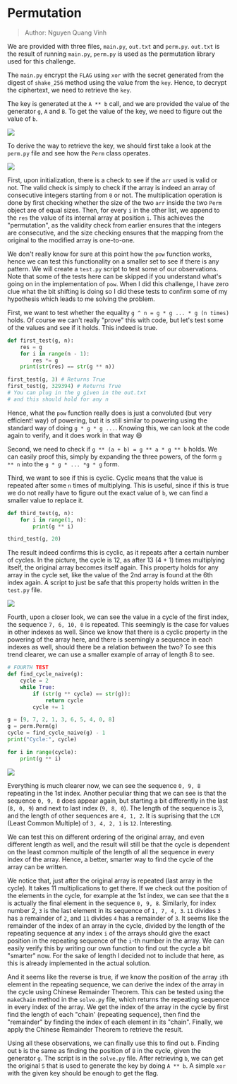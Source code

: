# Permutation
> Author: Nguyen Quang Vinh

We are provided with three files, `main.py`, `out.txt` and `perm.py`. `out.txt` is the result of running `main.py`, `perm.py` is used as the permutation library used for this challenge.

The `main.py` encrypt the `FLAG` using `xor` with the secret generated from the digest of `shake_256` method using the value from the `key`. Hence, to decrypt the ciphertext, we need to retrieve the `key`.

The key is generated at the `A ** b` call, and we are provided the value of the generator `g`, `A` and `B`. To get the value of the key, we need to figure out the value of `b`. 

<img src="https://i.imgur.com/OsYXkF9.png">

To derive the way to retrieve the key, we should first take a look at the `perm.py` file and see how the `Perm` class operates.

<img src="https://i.imgur.com/Q8l5Ynn.png">

First, upon initialization, there is a check to see if the `arr` used is valid or not. The valid check is simply to check if the array is indeed an array of consecutive integers starting from `0` or not. The multiplication operation is done by first checking whether the size of the two `arr` inside the two `Perm` object are of equal sizes. Then, for every `i` in the other list, we append to the `res` the value of its internal array at position `i`. This achieves the "permutation", as the validity check from earlier ensures that the integers are consecutive, and the size checking ensures that the mapping from the original to the modified array is one-to-one. 

We don't really know for sure at this point how the `pow` function works, hence we can test this functionality on a smaller set to see if there is any pattern. We will create a `test.py` script to test some of our observations. Note that some of the tests here can be skipped if you understand what's going on in the implementation of `pow`. When I did this challenge, I have zero clue what the bit shifting is doing so I did these tests to confirm some of my hypothesis which leads to me solving the problem.

First, we want to test whether the equality `g ^ n = g * g ... * g (n times)` holds. Of course we can't really "prove" this with code, but let's test some of the values and see if it holds. This indeed is true.

```Python
def first_test(g, n):
    res = g
    for i in range(n - 1):
        res *= g 
    print(str(res) == str(g ** n))

first_test(g, 3) # Returns True
first_test(g, 329394) # Returns True
# You can plug in the g given in the out.txt
# and this should hold for any n
```

Hence, what the `pow` function really does is just a convoluted (but very efficient! way) of powering, but it is still similar to powering using the standard way of doing `g * g * g ...`. Knowing this, we can look at the code again to verify, and it does work in that way :smile:

Second, we need to check if `g ** (a + b) = g ** a * g ** b` holds. We can easily proof this, simply by expanding the three powers, of the form `g ** n` into the `g * g * ... *g * g` form. 

Third, we want to see if this is cyclic. Cyclic means that the value is repeated after some `n` times of multiplying. This is useful, since if this is true we do not really have to figure out the exact value of `b`, we can find a smaller value to replace it. 

```Python
def third_test(g, n):
    for i in range(1, n):
        print(g ** i)

third_test(g, 20)
```

The result indeed confirms this is cyclic, as it repeats after a certain number of cycles. In the picture, the cycle is 12, as after 13 (4 + 1) times multiplying itself, the original array becomes itself again. This property holds for any array in the cycle set, like the value of the 2nd array is found at the 6th index again. A script to just be safe that this property holds written in the `test.py` file.

<img src="https://i.imgur.com/mjdW85N.png">

Fourth, upon a closer look, we can see the value in a cycle of the first index, the sequence `7, 6, 10, 0` is repeated. This seemingly is the case for values in other indexes as well. Since we know that there is a cyclic property in the powering of the array here, and there is seemingly a sequence in each indexes as well, should there be a relation between the two? To see this trend clearer, we can use a smaller example of array of length 8 to see.

```Python
# FOURTH TEST
def find_cycle_naive(g):
    cycle = 2 
    while True:
        if (str(g ** cycle) == str(g)):
            return cycle 
        cycle += 1

g = [9, 7, 2, 1, 3, 6, 5, 4, 0, 8]
g = perm.Perm(g)
cycle = find_cycle_naive(g) - 1
print("Cycle:", cycle)

for i in range(cycle):
    print(g ** i)
```

<img src="https://i.imgur.com/EXGBKDb.png">

Everything is much clearer now, we can see the sequence `0, 9, 8` repeating in the 1st index. Another peculiar thing that we can see is that the sequence `0, 9, 8` does appear again, but starting a bit differently in the last (`8, 0, 9`) and next to last index (`9, 8, 0`). The length of the sequence is 3, and the length of other sequences are `4, 1, 2`. It is suprising that the `LCM` (Least Common Multiple) of `3, 4, 2, 1` is `12`. Interesting. 

We can test this on different ordering of the original array, and even different length as well, and the result will still be that the cycle is dependent on the least common multiple of the length of all the sequence in every index of the array. Hence, a better, smarter way to find the cycle of the array can be written.

We notice that, just after the original array is repeated (last array in the cycle). It takes 11 multiplications to get there. If we check out the position of the elements in the cycle, for example at the 1st index, we can see that the `8` is actually the final element in the sequence `0, 9, 8`. Similarly, for index number 2, `3`  is the last element in its sequence of `1, 7, 4, 3`. `11` divides `3` has a remainder of `2`, and `11` divides `4` has a remainder of `3`. It seems like the remainder of the index of an array in the cycle, divided by the length of the repeating sequence at any index `i` of the arrays should give the exact position in the repeating sequence of the `i`-th number in the array. We can easily verify this by writing our own function to find out the cycle a bit "smarter" now. For the sake of length I decided not to include that here, as this is already implemented in the actual solution.

And it seems like the reverse is true, if we know the position of the array `i`th element in the repeating sequence, we can derive the index of the array in the cycle using Chinese Remainder Theorem. This can be tested using the `makeChain` method in the `solve.py` file, which returns the repeating sequence in every index of the array. We get the index of the array in the cycle by 
first find the length of each "chain' (repeating sequence), then find the "remainder" by finding the index of each element in its "chain". Finally, we apply the Chinese Remainder Theorem to retrieve the result.

Using all these observations, we can finally use this to find out `b`. Finding out `b` is the same as finding the position of `B` in the cycle, given the generator `g`. The script is in the `solve.py` file. After retrieving `b`, we can get the original `S` that is used to generate the key by doing `A ** b`. A simple `xor` with the given key should be enough to get the flag.